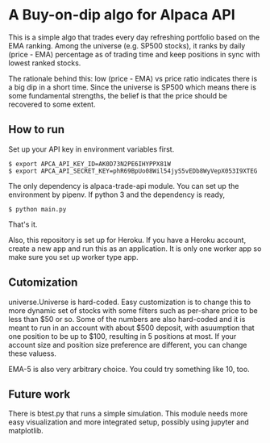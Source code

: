 # A Buy-on-dip algo for Alpaca API

This is a simple algo that trades every day refreshing portfolio based on the EMA ranking.
Among the universe (e.g. SP500 stocks), it ranks by daily (price - EMA) percentage as of
trading time and keep positions in sync with lowest ranked stocks.

The rationale behind this: low (price - EMA) vs price ratio indicates there is a big dip
in a short time. Since the universe is SP500 which means there is some fundamental strengths,
the belief is that the price should be recovered to some extent.

## How to run

Set up your API key in environment variables first.

```
$ export APCA_API_KEY_ID=AK0D73N2PE6IHYPPX81W
$ export APCA_API_SECRET_KEY=phR69BpUo08Wil54jyS5vEDb8WyVepX053I9XTEG
```

The only dependency is alpaca-trade-api module.  You can set up the environment by
pipenv.  If python 3 and the dependency is ready,

```
$ python main.py
```

That's it.

Also, this repository is set up for Heroku.  If you have a Heroku account, create a new
app and run this as an application. It is only one worker app so make sure you set up
worker type app.


## Cutomization

universe.Universe is hard-coded.  Easy customization is to change this to more dynamic
set of stocks with some filters such as per-share price to be less than $50 or so.
Some of the numbers are also hard-coded and it is meant to run in an account with about
$500 deposit, with asuumption that one position to be up to $100, resulting in 5 positions
at most.  If your account size and position size preference are different, you can
change these valuess.

EMA-5 is also very arbitrary choice.  You could try something like 10, too.

## Future work

There is btest.py that runs a simple simulation.  This module needs more easy visualization
and more integrated setup, possibly using jupyter and matplotlib.
